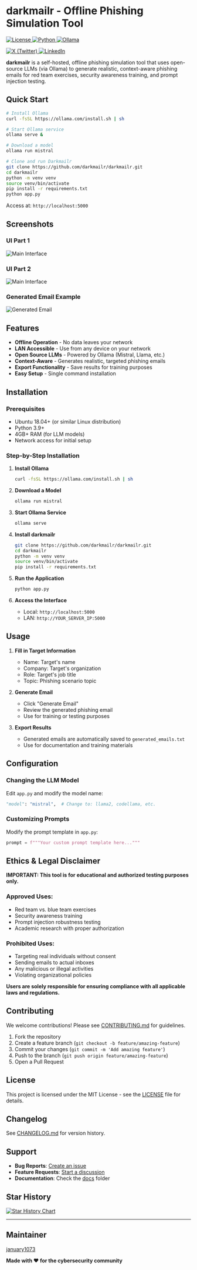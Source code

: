 # darkmailr - Offline Phishing Simulation Tool

<p align="left">
  <!-- Project Info -->
  <a href="https://opensource.org/licenses/MIT">
    <img src="https://img.shields.io/badge/License-MIT-yellow.svg?style=for-the-badge&logo=opensourceinitiative&logoColor=white" alt="License">
  </a>
  <a href="https://www.python.org/downloads/">
    <img src="https://img.shields.io/badge/Python-3.9+-3670A0.svg?style=for-the-badge&logo=python&logoColor=white" alt="Python">
  </a>
  <a href="https://ollama.com/">
    <img src="https://img.shields.io/badge/Ollama-Compatible-4BC51D.svg?style=for-the-badge&logo=ollama&logoColor=white" alt="Ollama">
  </a>
</p>

<p align="left">
  <!-- Social Media -->
  <a href="https://x.com/darkmailr">
    <img src="https://img.shields.io/badge/.com-000000.svg?style=for-the-badge&logo=x&logoColor=white" alt="X (Twitter)">
  </a>
  <a href="https://www.linkedin.com/company/darkmailr">
    <img src="https://img.shields.io/badge/LinkedIn-0A66C2.svg?style=for-the-badge&logo=linkedin&logoColor=white" alt="LinkedIn">
  </a>
</p>

**darkmailr** is a self-hosted, offline phishing simulation tool that uses open-source LLMs (via Ollama) to generate realistic, context-aware phishing emails for red team exercises, security awareness training, and prompt injection testing.

## Quick Start

```bash
# Install Ollama
curl -fsSL https://ollama.com/install.sh | sh

# Start Ollama service
ollama serve &

# Download a model
ollama run mistral

# Clone and run Darkmailr
git clone https://github.com/darkmailr/darkmailr.git
cd darkmailr
python -m venv venv
source venv/bin/activate
pip install -r requirements.txt
python app.py
```

Access at: `http://localhost:5000`

## Screenshots

### UI Part 1
![Main Interface](screenshots/screenshot1.png)

### UI Part 2
![Main Interface](screenshots/screenshot2.png)

### Generated Email Example
![Generated Email](screenshots/screenshot3.png)

## Features

- **Offline Operation** - No data leaves your network
- **LAN Accessible** - Use from any device on your network
- **Open Source LLMs** - Powered by Ollama (Mistral, Llama, etc.)
- **Context-Aware** - Generates realistic, targeted phishing emails
- **Export Functionality** - Save results for training purposes
- **Easy Setup** - Single command installation

## Installation

### Prerequisites
- Ubuntu 18.04+ (or similar Linux distribution)
- Python 3.9+
- 4GB+ RAM (for LLM models)
- Network access for initial setup

### Step-by-Step Installation

1. **Install Ollama**
   ```bash
   curl -fsSL https://ollama.com/install.sh | sh
   ```

2. **Download a Model**
   ```bash
   ollama run mistral
   ```

3. **Start Ollama Service**
   ```bash
   ollama serve
   ```

4. **Install darkmailr**
   ```bash
   git clone https://github.com/darkmailr/darkmailr.git
   cd darkmailr
   python -m venv venv
   source venv/bin/activate
   pip install -r requirements.txt
   ```

5. **Run the Application**
   ```bash
   python app.py
   ```

6. **Access the Interface**
   - Local: `http://localhost:5000`
   - LAN: `http://YOUR_SERVER_IP:5000`

## Usage

1. **Fill in Target Information**
   - Name: Target's name
   - Company: Target's organization
   - Role: Target's job title
   - Topic: Phishing scenario topic

2. **Generate Email**
   - Click "Generate Email"
   - Review the generated phishing email
   - Use for training or testing purposes

3. **Export Results**
   - Generated emails are automatically saved to `generated_emails.txt`
   - Use for documentation and training materials

## Configuration

### Changing the LLM Model
Edit `app.py` and modify the model name:
```python
"model": "mistral",  # Change to: llama2, codellama, etc.
```

### Customizing Prompts
Modify the prompt template in `app.py`:
```python
prompt = f"""Your custom prompt template here..."""
```

## Ethics & Legal Disclaimer

**IMPORTANT: This tool is for educational and authorized testing purposes only.**

### Approved Uses:
- Red team vs. blue team exercises
- Security awareness training
- Prompt injection robustness testing
- Academic research with proper authorization

### Prohibited Uses:
- Targeting real individuals without consent
- Sending emails to actual inboxes
- Any malicious or illegal activities
- Violating organizational policies

**Users are solely responsible for ensuring compliance with all applicable laws and regulations.**

## Contributing

We welcome contributions! Please see [CONTRIBUTING.md](CONTRIBUTING.md) for guidelines.

1. Fork the repository
2. Create a feature branch (`git checkout -b feature/amazing-feature`)
3. Commit your changes (`git commit -m 'Add amazing feature'`)
4. Push to the branch (`git push origin feature/amazing-feature`)
5. Open a Pull Request

## License

This project is licensed under the MIT License - see the [LICENSE](LICENSE) file for details.

## Changelog

See [CHANGELOG.md](CHANGELOG.md) for version history.

## Support

- **Bug Reports**: [Create an issue](https://github.com/darkmailr/darkmailr/issues)
- **Feature Requests**: [Start a discussion](https://github.com/darkmailr/darkmailr/discussions)
- **Documentation**: Check the [docs](docs/) folder

## Star History

[![Star History Chart](https://api.star-history.com/svg?repos=darkmailr/darkmailr&type=Date)](https://star-history.com/#darkmailr/darkmailr&Date)

---

## Maintainer

[january1073](https://github.com/january1073)

**Made with ❤️ for the cybersecurity community**
